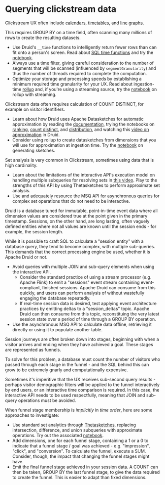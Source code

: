 # Querying clickstream data

Clickstream UX often include [calendars](https://datavizcatalogue.com/methods/calendar.html), [timetables](https://datavizcatalogue.com/methods/timetable.html), and [line graphs](https://datavizcatalogue.com/methods/line_graph.html).

This requires GROUP BY on a time field, often scanning many millions of rows to create the resulting datasets.

* Use Druid's `__time` functions to intelligently return fewer rows than can fit onto a person's screen. Read about [SQL time functions](https://druid.apache.org/docs/latest/querying/sql-scalar#date-and-time-functions) and try the [notebook](../../03-query/07-functions-datetime.ipynb).
* Always use a time filter, giving careful consideration to the number of segments that will be scanned (influenced by `segmentGranularity`) and thus the number of threads required to complete the computation.
* Optimize your storage and processing speeds by establishing a minimum required time granularity for your UX. Read about ingestion-time [rollup](https://druid.apache.org/docs/latest/ingestion/rollup/) and, if you're using a streaming source, try the [notebook](../../02-ingestion/16-native-groupby-rollup.ipynb) on rollup with streaming.

Clickstream data often requires calculation of COUNT DISTINCT, for example on visitor identifiers.

* Learn about how Druid uses Apache Datasketches for automatic approximation by reading the [documentation](https://druid.apache.org/docs/latest/querying/sql-translation#approximations), trying the notebooks on [ranking](../../03-query/02-approx-ranking.ipynb), [count distinct](../../03-query/03-approx-count-distinct.ipynb), and [distribution](../../03-query/04-approx-distribution.ipynb), and watching this [video on approximation](https://youtu.be/fSWwJs1gCvQ?list=PLDZysOZKycN7MZvNxQk_6RbwSJqjSrsNR) in Druid.
* Consider using rollup to create datasketches from dimensions that you will use for approximation at ingestion time. Try the [notebook](02-ingestion/03-generating-sketches.ipynb) on generating sketches.

Set analysis is very common in Clickstream, sometimes using data that is high cardinality.

* Learn about the limitations of the interactive API's execution model on handling multiple subqueries for resolving sets in [this video](https://youtu.be/chnZmngXMsQ?list=PLDZysOZKycN7MZvNxQk_6RbwSJqjSrsNR). Play to the strengths of this API by using Thetasketches to perform approximate set analysis.
* Use and adequately resource the MSQ API for asynchronous queries for complex set operations that do not need to be interactive.

Druid is a database tuned for immutable, point-in-time event data where all dimension values are considered true at the point given in the primary timestamp. Sessions, on the other hand, are long lasting, often vaguely defined entities where not all values are known until the session ends - for example, the session length.

While it is possible to craft SQL to calculate a "session entity" with a database query, they tend to become complex, with multiple sub-queries. This demands that the correct processing engine be used, whether it is Apache Druid or not.

* Avoid queries with multiple JOIN and sub-query elements when using the interactive API.
   * Consider the standard practice of using a stream processor (e.g. Apache Flink) to emit a "sessions" event stream containing event-compliant, finished sessions. Apache Druid can consume from this quickly, and users can perform analysis of without wastefully engaging the database repeatedly.
   * If real-time session data is desired, test applying event architecture practices by emitting deltas to a "session_deltas" topic. Apache Druid can then consume from this topic, reconstituing the very latest session state over a period of time through a GROUP BY operation.
* Use the asynchronous MSQ API to calculate data offline, retrieving it directly or using it to populate another table.

Session journeys are often broken down into stages, beginning with when a visitor arrives and ending when they have achieved a goal. These stages are represented as funnels.

To solve for this problem, a database must count the number of visitors who passed through each stage in the funnel - and the SQL behind this can grow to be extremely gnarly and computationally expensive.

Sometimes it's imperitive that the UX receives sub-second query results - perhaps visitor demographic filters will be applied to the funnel interactively by end users, or an interactive time comparison is required. In this case, the interactive API needs to be used respectfully, meaning that JOIN and sub-query operations must be avoided.

When funnel stage membership is _implicitly_ in _time order_, here are some approaches to investigate:

* Use standard set analytics through [Thetasketches](https://druid.apache.org/docs/latest/querying/sql-scalar#theta-sketch-functions), replacing intersection, difference, and union subqueries with approximate operations. Try out the associated [notebook](03-query/03-approx-count-distinct.ipynb).
* Add dimensions, one for each funnel stage, containing a 1 or a 0 to indicate that a funnel stage / goal was achieved - e.g. "impression", "click", and "conversion". To calculate the funnel, execute a SUM. Consider, though, the impact that changing the funnel stages might have.
* Emit the final funnel stage achieved in your session data. A COUNT can then be taken, GROUP BY the last funnel stage, to give the data required to create the funnel. This is easier to adapt than fixed dimensions.
